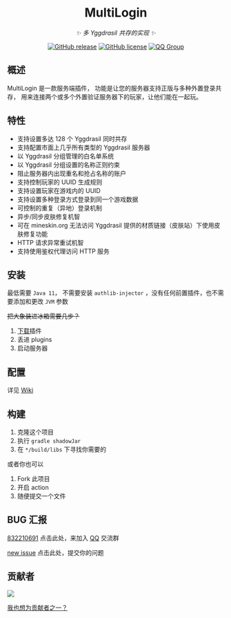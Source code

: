 <div align="center">

# MultiLogin

_✨ 多 Yggdrasil 共存的实现 ✨_

[![GitHub release](https://img.shields.io/github/release/CaaMoe/MultiLogin.svg)](https://github.com/CaaMoe/MultiLogin/releases/)
[![GitHub license](https://img.shields.io/github/license/CaaMoe/MultiLogin?style=flat-square)](https://github.com/CaaMoe/MultiLogin/blob/master/LICENSE)
[![QQ Group](https://img.shields.io/badge/QQ%20group-832210691-yellow?style=flat-square)](https://jq.qq.com/?_wv=1027&k=WrOTGIC7)

</div>

## 概述

MultiLogin 是一款服务端插件， 功能是让您的服务器支持正版与多种外置登录共存， 用来连接两个或多个外置验证服务器下的玩家，让他们能在一起玩。

## 特性

* 支持设置多达 128 个 Yggdrasil 同时共存
* 支持配置市面上几乎所有类型的 Yggdrasil 服务器
* 以 Yggdrasil 分组管理的白名单系统
* 以 Yggdrasil 分组设置的名称正则约束
* 阻止服务器内出现重名和抢占名称的账户
* 支持控制玩家的 UUID 生成规则
* 支持设置玩家在游戏内的 UUID
* 支持设置多种登录方式登录到同一个游戏数据
* 可控制的重复（异地）登录机制
* 异步/同步皮肤修复机智
* 可在 mineskin.org 无法访问 Yggdrasil 提供的材质链接（皮肤站）下使用皮肤修复功能
* HTTP 请求异常重试机智
* 支持使用鉴权代理访问 HTTP 服务

## 安装

最低需要 `Java 11`， 不需要安装 `authlib-injector` ，没有任何前置插件，也不需要添加和更改 `JVM` 参数

~~把大象装进冰箱需要几步？~~

1. [下载](https://github.com/CaaMoe/MultiLogin/releases)插件
2. 丢进 plugins
3. 启动服务器

## 配置

详见 [Wiki](https://github.com/CaaMoe/MultiLogin/wiki)

## 构建

1. 克隆这个项目
2. 执行 `gradle shadowJar`
3. 在 `*/build/libs` 下寻找你需要的

或者你也可以

1. Fork 此项目
2. 开启 action
3. 随便提交一个文件

## BUG 汇报

[832210691](https://jq.qq.com/?_wv=1027&k=WrOTGIC7) 点击此处，来加入 [QQ](https://im.qq.com/) 交流群

[new issue](https://github.com/CaaMoe/MultiLogin/issues/new) 点击此处，提交你的问题

## 贡献者

<a href="https://github.com/CaaMoe/MultiLogin/graphs/contributors">
  <img src="https://contrib.rocks/image?repo=CaaMoe/MultiLogin" />
</a>

[我也想为贡献者之一？](https://github.com/CaaMoe/MultiLogin/pulls)
